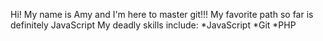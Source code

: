 Hi! My name is Amy and I'm here to master git!!!
My favorite path so far is definitely JavaScript 
My deadly skills include:
*JavaScript
*Git
*PHP